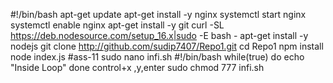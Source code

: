 #!/bin/bash
apt-get update
apt-get install -y nginx
systemctl start nginx
systemctl enable nginx
apt-get install -y git
curl -SL https://deb.nodesource.com/setup_16.x|sudo -E bash -
apt-get install -y nodejs
git clone http://github.com/sudip7407/Repo1.git
cd Repo1
npm install
node index.js
#ass-11
sudo nano infi.sh
#!/bin/bash
while(true)
do
echo "Inside Loop"
done
control+x ,y,enter
sudo chmod 777 infi.sh
